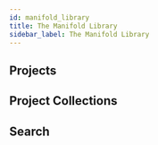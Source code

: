 ```yaml
---
id: manifold_library
title: The Manifold Library
sidebar_label: The Manifold Library
---
```


## Projects

## Project Collections

## Search
